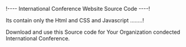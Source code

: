 !---- International Conference Website Source Code ----!

Its contain only the Html and CSS and Javascript ........!


Download and use this Source code for Your Organization condected International Conference.
